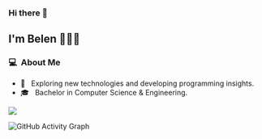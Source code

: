 


### Hi there 👋

## I'm Belen 👩🏻‍💻

### 💻 &nbsp;About Me 

- 🤔 &nbsp; Exploring new technologies and developing programming insights.
- 🎓 &nbsp; Bachelor in Computer Science & Engineering.
  

<p> <img src="https://komarev.com/ghpvc/?username=anabelena&color=blueviolet&style=for-the-badge&base=1000"> </p>

<p align="centre">
 
![GitHub Activity Graph](https://activity-graph.herokuapp.com/graph?username=anabelena&bg_color=000000&color=4fff67&line=4fff67&point=ffffff&area=true&hide_border=true)  </p>
